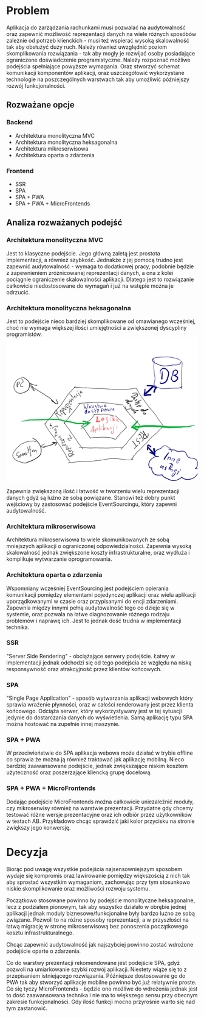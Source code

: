 # Problem

Aplikacja do zarządzania rachunkami musi pozwalać na audytowalność oraz zapewnić możliwość reprezentacji danych na wiele
różnych sposóbów zależnie od potrzeb klienckich - musi też wspierać wysoką skalowalność tak aby obsłużyć duży ruch.
Należy również uwzględnić poziom skomplikowania rozwiązania - tak aby mogły je rozwijać osoby posiadające ograniczone
doświadczenie programistyczne. Należy rozpoznać możliwe podejścia spełniające powyższe wymagania. Oraz stworzyć schemat
komunikacji komponentów aplikacji, oraz uszczegółowić wykorzystane technologie na poszczególnych warstwach tak aby
umożliwić późniejszy rozwój funkcjonalności.

## Rozważane opcje

### Backend

* Architektura monolityczna MVC
* Architektura monolityczna heksagonalna
* Architektura mikroserwisowa
* Architektura oparta o zdarzenia

### Frontend

* SSR
* SPA
* SPA + PWA
* SPA + PWA + MicroFrontends

## Analiza rozważanych podejść

### Architektura monolityczna MVC

Jest to klasyczne podejście. Jego główną zaletą jest prostota implementacji, a również szybkość. Jednakże z jej pomocą
trudno jest zapewnić audytowalność - wymaga to dodatkowej pracy, podobnie będzie z zapewnieniem zróżnicowanej
reprezentacji danych, a ona z kolei pociągnie ograniczenie skalowalności aplikacji. Dlatego jest to rozwiązanie
całkowicie niedostosowane do wymagań i już na wstępie można je odrzucić.

### Architektura monolityczna heksagonalna

Jest to podejście nieco bardziej skomplikowane od omawianego wcześniej, choć nie wymaga większej ilości umiejętności a
zwiększonej dyscypliny programistów.
![](heksagon.png)

Zapewnia zwiększoną ilość i łatwość w tworzeniu wielu reprezentacji danych gdyż są luźno ze sobą powiązane. Stanowi też
dobry punkt wejściowy by zastosować podejście EventSourcingu, który zapewni audytowalność.

### Architektura mikroserwisowa

Architektura mikroserwisowa to wiele skomunikowanych ze sobą mniejszych aplikacji o ograniczonej odpowiedzialności.
Zapewnia wysoką skalowalność jednak zwiększone koszty infrastrukturalne, oraz wydłuża i komplikuje wytwarzanie
oprogramowania.

### Architektura oparta o zdarzenia

Wspomniany wcześniej EventSourcing jest podejściem opierania komunikacji pomiędzy elementami pojedynczej aplikacji oraz
wielu aplikacji uporządkowanymi w czasie oraz przypisanymi do encji zdarzeniami. Zapewnia między innymi pełną
audytowalność tego co dzieje się w systemie, oraz pozwala na łatwe diagnozowanie różnego rodzaju problemów i naprawę
ich. Jest to jednak dość trudna w implementacji technika.

### SSR

"Server Side Rendering" - obciążające serwery podejście. Łatwy w implementacji jednak odchodzi się od tego podejścia ze
względu na niską responsywność oraz atrakcyjność przez klientów końcowych.

### SPA

"Single Page Application" - sposób wytwarzania aplikacji webowych który sprawia wrażenie płynności, oraz w całości
renderowany jest przez klienta końcowego. Odciąża serwer, który wykorzystywany jest w tej sytuacji jedynie do
dostarczania danych do wyświetlenia. Samą aplikację typu SPA można hostować na zupełnie innej maszynie.

### SPA + PWA

W przeciwieństwie do SPA aplikacja webowa może działać w trybie offline co sprawia że można ją również traktować jak
aplikację mobilną. Nieco bardziej zaawansowane podejście, jednak zwiększające niskim kosztem użyteczność oraz
poszerzające kliencką grupę docelową.

### SPA + PWA + MicroFrontends

Dodając podejście MicroFrontends można całkowicie uniezależnić moduły, czy mikroserwisy również na warstwie prezentacji.
Przydatne gdy chcemy testować różne wersje prezentacyjne oraz ich odbiór przez użytkowników w testach AB. Przykładowo
chcąc sprawdzić jaki kolor przycisku na stronie zwiększy jego konwersję.

# Decyzja

Biorąc pod uwagę wszystkie podejścia najsensowniejszym sposobem wydaje się kompromis oraz lawirowanie pomiędzy
większością z nich tak aby sprostać wszystkim wymaganiom, zachowując przy tym stosunkowo niskie skomplikowanie oraz
możliwości rozwoju systemu.

Początkowo stosowane powinno by podejście monolityczne heksagonalne, lecz z podziałem pionowym, tak aby wszystko
działało w obrębie jednej aplikacji jednak moduły biznesowe/funkcjonalne były bardzo luźno ze sobą związane. Pozwoli to
na różne sposoby reprezentacji, a w przyszłości na łatwą migrację w stronę mikroserwisową bez ponoszenia początkowego
kosztu infrastrukturalnego.

Chcąc zapewnić audytowalność jak najszybciej powinno zostać wdrożone podejście oparte o zdarzenia.

Co do warstwy prezentacji rekomendowane jest podejście SPA, gdyż pozwoli na umiarkowanie szybki rozwój aplikacji.
Niestety wiąże się to z przepisaniem istniejącego rozwiązania. Późniejsze dostosowanie go do PWA tak aby stworzyć
aplikacje mobilne powinno być już relatywnie proste. Co się tyczy MicroFrontends - będzie ono możliwe do wdrożenia
jednak jest to dość zaawansowana technika i nie ma to większego sensu przy obecnym zakresie funkcjonalności. Gdy ilość
funkcji mocno przyrośnie warto się nad tym zastanowić.